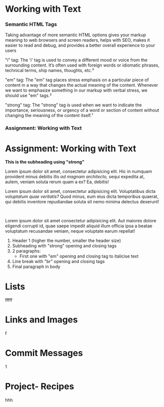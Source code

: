 # Working with Text

### Semantic HTML Tags
Taking advantage of more semantic HTML options gives your markup meaning to web browsers and screen readers, helps with SEO, makes it easier to read and debug, and provides a better overall experience to your users

"i" tag: 
	The 'i' tag is used to convey a different mood or voice from the surrounding content. It’s often used with foreign words or idiomatic phrases, technical terms, ship names, thoughts, etc.³

"em" tag:
	The "em" tag places stress emphasis on a particular piece of content in a way that changes the actual meaning of the content. Whenever we want to emphasize something in our markup with verbal stress, we should use "em" tags.²

"strong" tag:
	The "strong" tag is used when we want to indicate the importance, seriousness, or urgency of a word or section of content without changing the meaning of the content itself.¹

### Assignment: Working with Text
<!DOCTYPE html>
<html lang="en">

<head>

<meta charset="UTF-8">

<meta name="viewport" content="width=device-width, initial-scale=1.0">

<title>Assignment: Working with Text</title>

<h1> Assignment: Working with Text</h1>

</head>

<body>

<strong> This is the subheading using "strong"</strong>

<p>Lorem ipsum dolor sit amet, consectetur adipisicing elit. Hic in numquam provident minus debitis illo <em>ad magnam architecto,</em> sequi expedita at, autem, veniam soluta rerum quam a ex? Ea, debitis!</p>

<p>Lorem ipsum dolor sit amet, consectetur adipisicing elit. Voluptatibus dicta <i>voluptatum quae veritatis?</i> Quod minus, eum eius dicta temporibus quaerat, qui debitis inventore repudiandae soluta sit nemo minima delectus deserunt!</p>

<br>

<p>Lorem ipsum dolor sit amet consectetur adipisicing elit. Aut maiores dolore eligendi corrupti id, quae saepe impedit aliquid illum officia ipsa a beatae voluptatum recusandae veniam, neque voluptate earum repellat!</p>

</body>

</html>

1. Header 1 (higher the number, smaller the header size)
2. Subheading with "strong" opening and closing tags
3. 2 paragraphs: 
   - First one with "em" opening and closing tag to italicise text
4. Line break with "br" opening and closing tags
5. Final paragraph in body 








# Lists
fffff









# Links and Images
f



# Commit Messages
1




# Project-  Recipes
hhh